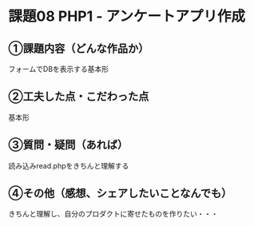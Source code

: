 # 課題08  PHP1 - アンケートアプリ作成 
## ①課題内容（どんな作品か）
 フォームでDBを表示する基本形 
## ②工夫した点・こだわった点
基本形 
## ③質問・疑問（あれば）
読み込みread.phpをきちんと理解する
## ④その他（感想、シェアしたいことなんでも）
きちんと理解し、自分のプロダクトに寄せたものを作りたい・・・
